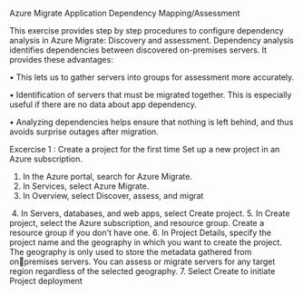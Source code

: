 Azure Migrate Application Dependency Mapping/Assessment

This exercise provides step by step procedures to configure dependency analysis in Azure Migrate: Discovery and assessment.
Dependency analysis identifies dependencies between discovered on-premises servers. It provides these advantages:

• This lets us to gather servers into groups for assessment more accurately. 

• Identification of servers that must be migrated together. This is especially useful if there are no data about app dependency.

• Analyzing dependencies helps ensure that nothing is left behind, and thus avoids surprise outages after migration.

Excercise 1 : 
Create a project for the first time
Set up a new project in an Azure subscription.
1. In the Azure portal, search for Azure Migrate.
2. In Services, select Azure Migrate.
3. In Overview, select Discover, assess, and migrat
<image>
4. In Servers, databases, and web apps, select Create project.
5. In Create project, select the Azure subscription, and resource group. Create a resource group if you don't have one.
6. In Project Details, specify the project name and the geography in which you want to create the project.
      The geography is only used to store the metadata gathered from onpremises servers. You can assess or migrate servers for any target region           regardless of the selected geography.
7. Select Create to initiate Project deployment
